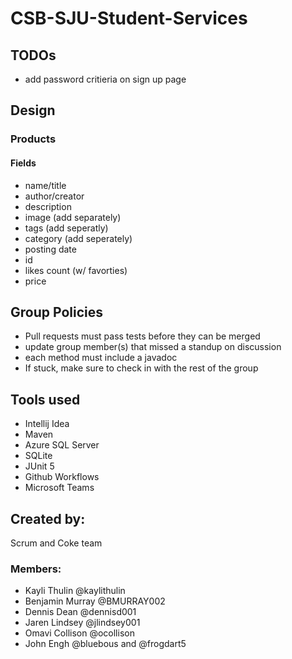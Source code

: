 # CSB-SJU-Student-Services
## TODOs
- add password critieria on sign up page

## Design
### Products
#### Fields
- name/title
- author/creator
- description
- image (add separately)
- tags (add seperatly)
- category (add seperately)
- posting date
- id
- likes count (w/ favorties)
- price

## Group Policies
- Pull requests must pass tests before they can be merged
- update group member(s) that missed a standup on discussion
- each method must include a javadoc
- If stuck, make sure to check in with the rest of the group
## Tools used
- Intellij Idea
- Maven
- Azure SQL Server
- SQLite
- JUnit 5
- Github Workflows
- Microsoft Teams
## Created by:
Scrum and Coke team
### Members:
- Kayli Thulin @kaylithulin
- Benjamin Murray @BMURRAY002
- Dennis Dean @dennisd001 
- Jaren Lindsey @jlindsey001
- Omavi Collison @ocollison
- John Engh @bluebous and @frogdart5
